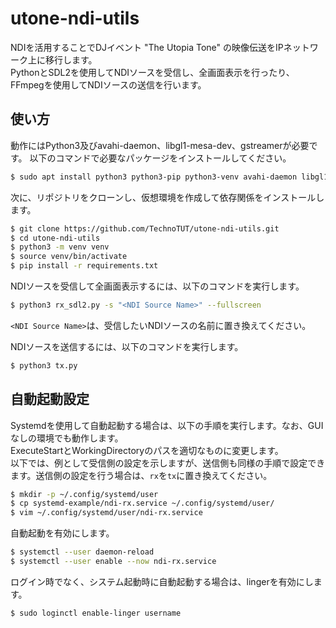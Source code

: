 # utone-ndi-utils
NDIを活用することでDJイベント "The Utopia Tone" の映像伝送をIPネットワーク上に移行します。  
PythonとSDL2を使用してNDIソースを受信し、全画面表示を行ったり、FFmpegを使用してNDIソースの送信を行います。

## 使い方
動作にはPython3及びavahi-daemon、libgl1-mesa-dev、gstreamerが必要です。
以下のコマンドで必要なパッケージをインストールしてください。
```bash
$ sudo apt install python3 python3-pip python3-venv avahi-daemon libgl1-mesa-dev libgstreamer1.0-dev libgstreamer-plugins-base1.0-dev libgstreamer-plugins-bad1.0-dev gstreamer1.0-plugins-base gstreamer1.0-plugins-good gstreamer1.0-plugins-bad gstreamer1.0-plugins-ugly gstreamer1.0-libav gstreamer1.0-tools gstreamer1.0-x gstreamer1.0-alsa gstreamer1.0-gl gstreamer1.0-gtk3 gstreamer1.0-qt5 gstreamer1.0-pulseaudio
```

次に、リポジトリをクローンし、仮想環境を作成して依存関係をインストールします。
```bash
$ git clone https://github.com/TechnoTUT/utone-ndi-utils.git
$ cd utone-ndi-utils
$ python3 -m venv venv
$ source venv/bin/activate
$ pip install -r requirements.txt
```

NDIソースを受信して全画面表示するには、以下のコマンドを実行します。
```bash
$ python3 rx_sdl2.py -s "<NDI Source Name>" --fullscreen
```
`<NDI Source Name>`は、受信したいNDIソースの名前に置き換えてください。

NDIソースを送信するには、以下のコマンドを実行します。
```bash
$ python3 tx.py
```

## 自動起動設定
Systemdを使用して自動起動する場合は、以下の手順を実行します。なお、GUIなしの環境でも動作します。  
ExecuteStartとWorkingDirectoryのパスを適切なものに変更します。  
以下では、例として受信側の設定を示しますが、送信側も同様の手順で設定できます。送信側の設定を行う場合は、`rx`を`tx`に置き換えてください。
```bash
$ mkdir -p ~/.config/systemd/user
$ cp systemd-example/ndi-rx.service ~/.config/systemd/user/
$ vim ~/.config/systemd/user/ndi-rx.service
```

自動起動を有効にします。
```bash
$ systemctl --user daemon-reload
$ systemctl --user enable --now ndi-rx.service
```

ログイン時でなく、システム起動時に自動起動する場合は、lingerを有効にします。
```bash
$ sudo loginctl enable-linger username
```
